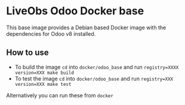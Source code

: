 # LiveObs Odoo Docker base
This base image provides a Debian based Docker image with the dependencies for Odoo v8 installed.

## How to use
- To build the image `cd` into `docker/odoo_base` and run `registry=XXXX version=XXX make build`
- To test the image `cd` into `docker/odoo_base` and run `registry=XXX version=XXX make test`

Alternatively you can run these from `docker`

